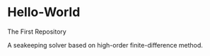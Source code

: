 # Hello-World
The First Repository

A seakeeping solver based on high-order finite-difference method.
